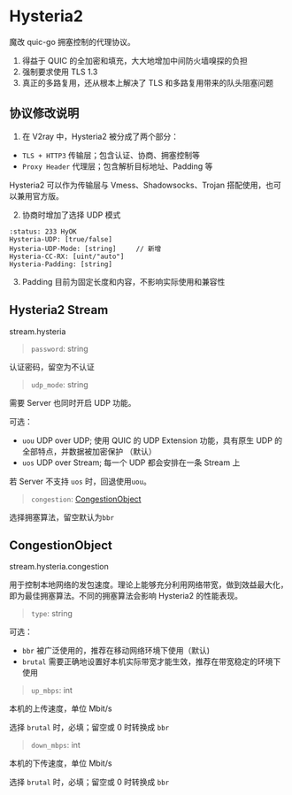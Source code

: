 # Hysteria2

魔改 quic-go 拥塞控制的代理协议。

1. 得益于 QUIC 的全加密和填充，大大地增加中间防火墙嗅探的负担
2. 强制要求使用 TLS 1.3
3. 真正的多路复用，还从根本上解决了 TLS 和多路复用带来的队头阻塞问题

## 协议修改说明

1. 在 V2ray 中，Hysteria2 被分成了两个部分：

- `TLS + HTTP3` 传输层；包含认证、协商、拥塞控制等
- `Proxy Header` 代理层；包含解析目标地址、Padding 等

Hysteria2 可以作为传输层与 Vmess、Shadowsocks、Trojan 搭配使用，也可以兼用官方版。

2. 协商时增加了选择 UDP 模式

```
:status: 233 HyOK
Hysteria-UDP: [true/false]
Hysteria-UDP-Mode: [string]     // 新增
Hysteria-CC-RX: [uint/"auto"]
Hysteria-Padding: [string]
```

3. Padding 目前为固定长度和内容，不影响实际使用和兼容性

## Hysteria2 Stream

stream.hysteria

> `password`: string

认证密码，留空为不认证

> `udp_mode`: string

需要 Server 也同时开启 UDP 功能。

可选：

- `uou` UDP over UDP; 使用 QUIC 的 UDP Extension 功能，具有原生 UDP 的全部特点，并数据被加密保护 （默认）
- `uos` UDP over Stream; 每一个 UDP 都会安排在一条 Stream 上

若 Server 不支持 `uos` 时，回退使用`uou`。

> `congestion`: [CongestionObject](#CongestionObject)

选择拥塞算法，留空默认为`bbr`

## CongestionObject

stream.hysteria.congestion

用于控制本地网络的发包速度。理论上能够充分利用网络带宽，做到效益最大化，即为最佳拥塞算法。不同的拥塞算法会影响 Hysteria2 的性能表现。

> `type`: string

可选：

- `bbr` 被广泛使用的，推荐在移动网络环境下使用（默认)
- `brutal` 需要正确地设置好本机实际带宽才能生效，推荐在带宽稳定的环境下使用

> `up_mbps`: int

本机的上传速度，单位 Mbit/s

选择 `brutal` 时，必填；留空或 0 时转换成 `bbr`

> `down_mbps`: int

本机的下传速度，单位 Mbit/s

选择 `brutal` 时，必填；留空或 0 时转换成 `bbr`
